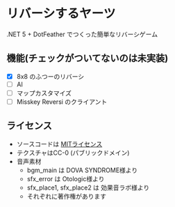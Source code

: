 # リバーシするヤーツ

.NET 5 + DotFeather でつくった簡単なリバーシゲーム

## 機能(チェックがついてないのは未実装)

- [x] 8x8 のふつーのリバーシ
- [ ] AI
- [ ] マップカスタマイズ
- [ ] Misskey Reversi のクライアント

## ライセンス

- ソースコードは [MITライセンス](LICENSE)
- テクスチャはCC-0 (パブリックドメイン)
- 音声素材
  - bgm_main は DOVA SYNDROME様より
  - sfx_error は Otologic様より
  - sfx_place1, sfx_place2 は 効果音ラボ様より
  - それぞれに著作権があります
